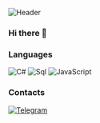 ![Header](https://user-images.githubusercontent.com/70953745/140535036-cb510af1-bdab-456b-a25e-bc90d996ab9d.jpg)
### Hi there 👋

### Languages
![C#](https://img.shields.io/badge/-C%23-000000?style=for-the-badge&logo=CSharp&logoColor=662f93)
![Sql](https://img.shields.io/badge/-Sql-000000?style=for-the-badge&logo=mysql&logoColor=ffffff)
![JavaScript](https://img.shields.io/badge/-JavaScript-000000?style=for-the-badge&logo=JavaScript)

### Contacts
[![Telegram](https://img.shields.io/badge/-Telegram-000000?style=for-the-badge&logo=Telegram)](https://t.me/ShuraMint
)

<!-- [![Anurag's GitHub stats](https://github-readme-stats.vercel.app/api?username=Shura-mint213&hide=prs,contribs&show_icons=true&title_color=FF1493&text_color=00FF7F&border_color=FF1493&bg_color=DEG,333,37373d,37373d,37373d,601889,841889,C71585&theme=radical)](https://github.com/anuraghazra/github-readme-stats)
###
[![Top Langs](https://github-readme-stats.vercel.app/api/top-langs/?username=Shura-mint213&show_icons=true&layout=compact&title_color=FF1493&text_color=00FF7F&border_color=FF1493&bg_color=DEG,333,37373d,37373d,37373d,601889&theme=radical)](https://github.com/anuraghazra/github-readme-stats) -->

